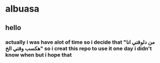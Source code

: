 # albuasa
## hello 
### actually i was have alot of time so i decide that "من دلوقتي انا هكسب وقتي الخ" so i creat this repo to use it one day i didn't know when but i hope that
